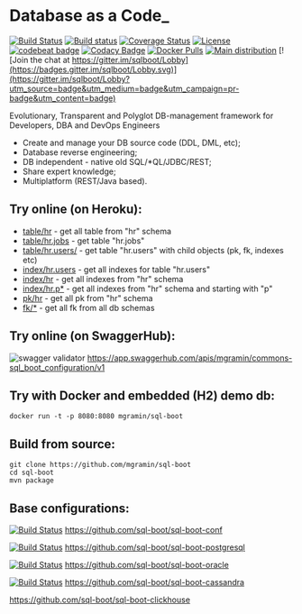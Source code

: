 # Database as a Code_

[![Build Status](https://travis-ci.org/mgramin/sql-boot.svg?branch=master)](https://travis-ci.org/sql-boot/sql-boot)
[![Build status](https://ci.appveyor.com/api/projects/status/h72if6ir8ehp1vwv?svg=true)](https://ci.appveyor.com/project/sql-boot/sql-boot)
[![Coverage Status](https://coveralls.io/repos/github/sql-boot/sql-boot/badge.svg?branch=master)](https://coveralls.io/github/sql-boot/sql-boot?branch=master)
[![License](https://img.shields.io/badge/license-MIT-green.svg)](https://github.com/sql-boot/sql-boot/blob/master/LICENSE)
[![codebeat badge](https://codebeat.co/badges/5f90d946-b2a2-46fe-8951-99f354b3a8e9)](https://codebeat.co/projects/github-com-mgramin-sql-boot-master)
[![Codacy Badge](https://api.codacy.com/project/badge/Grade/97169221af6f4b73a5974a6a5c82cd60)](https://www.codacy.com/app/mgramin/sql-boot?utm_source=github.com&amp;utm_medium=referral&amp;utm_content=mgramin/sql-boot&amp;utm_campaign=Badge_Grade)
[![Docker Pulls](https://img.shields.io/docker/pulls/mgramin/sql-boot.svg)](https://hub.docker.com/r/mgramin/sql-boot/)
[![Main distribution](https://img.shields.io/badge/zip-download-brightgreen.svg)](https://github.com/sql-boot/sql-boot/releases/latest)
[![Join the chat at https://gitter.im/sqlboot/Lobby](https://badges.gitter.im/sqlboot/Lobby.svg)](https://gitter.im/sqlboot/Lobby?utm_source=badge&utm_medium=badge&utm_campaign=pr-badge&utm_content=badge)

Evolutionary, Transparent and Polyglot DB-management framework for Developers, DBA and DevOps Engineers

- Create and manage your DB source code (DDL, DML, etc);
- Database reverse engineering;
- DB independent - native old SQL/*QL/JDBC/REST;
- Share expert knowledge;
- Multiplatform (REST/Java based).

Try online (on Heroku):
-----------------------
- [table/hr](https://sql-boot.herokuapp.com/api/table/hr) - get all table from "hr" schema
- [table/hr.jobs](https://sql-boot.herokuapp.com/api/table/hr.jobs) - get table "hr.jobs"
- [table/hr.users/](https://sql-boot.herokuapp.com/api/table/hr.users/) - get table "hr.users" with child objects (pk, fk, indexes etc)
- [index/hr.users](https://sql-boot.herokuapp.com/api/index/hr.users) - get all indexes for table "hr.users"
- [index/hr](https://sql-boot.herokuapp.com/api/index/hr) - get all indexes from "hr" schema
- [index/hr.p*](https://sql-boot.herokuapp.com/api/index/hr.p*) - get all indexes from "hr" schema and starting with "p"
- [pk/hr](https://sql-boot.herokuapp.com/api/pk/hr) - get all pk from "hr" schema
- [fk/*](https://sql-boot.herokuapp.com/api/fk/*) - get all fk from all db schemas


Try online (on SwaggerHub):
---------------------------
![swagger validator](http://online.swagger.io/validator?url=https://raw.githubusercontent.com/mgramin/sql-boot/master/src/main/resources/swagger.json)
https://app.swaggerhub.com/apis/mgramin/commons-sql_boot_configuration/v1


Try with Docker and embedded (H2) demo db:
------------------------------------------

```
docker run -t -p 8080:8080 mgramin/sql-boot
```

Build from source:
------------------
```
git clone https://github.com/mgramin/sql-boot
cd sql-boot
mvn package
```

Base configurations:
--------------------

[![Build Status](https://travis-ci.org/sql-boot/sql-boot-conf.svg?branch=master)](https://travis-ci.org/sql-boot/sql-boot-conf)
https://github.com/sql-boot/sql-boot-conf

[![Build Status](https://travis-ci.org/sql-boot/sql-boot-postgresql.svg?branch=master)](https://travis-ci.org/sql-boot/sql-boot-postgresql)
https://github.com/sql-boot/sql-boot-postgresql

[![Build Status](https://travis-ci.org/sql-boot/sql-boot-oracle.svg?branch=master)](https://travis-ci.org/sql-boot/sql-boot-oracle)
https://github.com/sql-boot/sql-boot-oracle

[![Build Status](https://travis-ci.org/sql-boot/sql-boot-cassandra.svg?branch=master)](https://travis-ci.org/sql-boot/sql-boot-cassandra)
https://github.com/sql-boot/sql-boot-cassandra

https://github.com/sql-boot/sql-boot-clickhouse
